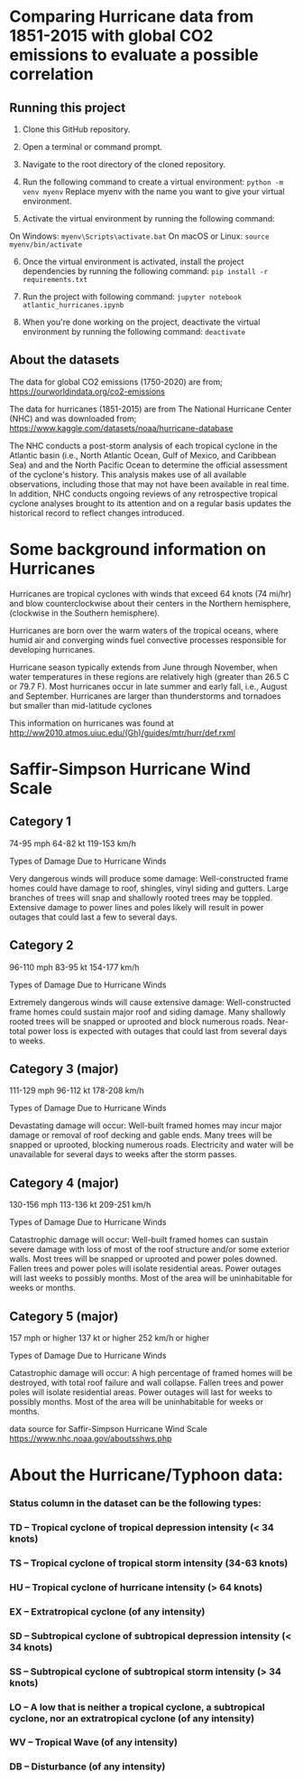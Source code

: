 # Comparing Hurricane data from 1851-2015 with global CO2 emissions to evaluate a possible correlation

## Running this project

1. Clone this GitHub repository.

2. Open a terminal or command prompt.

3. Navigate to the root directory of the cloned repository.

4. Run the following command to create a virtual environment:
`python -m venv myenv`
Replace myenv with the name you want to give your virtual environment.

5. Activate the virtual environment by running the following command:

On Windows:
`myenv\Scripts\activate.bat`
On macOS or Linux:
`source myenv/bin/activate`

6. Once the virtual environment is activated, install the project dependencies by running the following command:
`pip install -r requirements.txt`

7. Run the project with following command:
`jupyter notebook atlantic_hurricanes.ipynb`

8. When you're done working on the project, deactivate the virtual environment by running the following command:
`deactivate`


## About the datasets 

The data for global CO2 emissions (1750-2020) are from;
https://ourworldindata.org/co2-emissions 

The data for hurricanes (1851-2015) are from The National Hurricane Center (NHC) and was downloaded from;
https://www.kaggle.com/datasets/noaa/hurricane-database

The NHC conducts a post-storm analysis of each tropical cyclone in the Atlantic basin (i.e., North Atlantic Ocean, Gulf of Mexico, and Caribbean Sea) and and the North Pacific Ocean to determine the official assessment of the cyclone's history. This analysis makes use of all available observations, including those that may not have been available in real time. In addition, NHC conducts ongoing reviews of any retrospective tropical cyclone analyses brought to its attention and on a regular basis updates the historical record to reflect
changes introduced.

 # Some background information on Hurricanes 

 Hurricanes are tropical cyclones with winds that exceed 64 knots (74 mi/hr) and blow counterclockwise about their centers in the Northern hemisphere, (clockwise in the Southern hemisphere).

 Hurricanes are born over the warm waters of the tropical oceans, where humid air and converging winds fuel convective processes responsible for developing hurricanes.

 Hurricane season typically extends from June through November, when water temperatures in these regions are relatively high (greater than 26.5 C or 79.7 F). Most hurricanes occur in late summer and early fall, i.e., August and September. Hurricanes are larger than thunderstorms and tornadoes but smaller than mid-latitude cyclones 

 This information on hurricanes was found at http://ww2010.atmos.uiuc.edu/(Gh)/guides/mtr/hurr/def.rxml



# Saffir-Simpson Hurricane Wind Scale


## Category 1	

74-95 mph
64-82 kt
119-153 km/h	

Types of Damage Due to Hurricane Winds

Very dangerous winds will produce some damage: Well-constructed frame homes could have damage to roof, shingles, vinyl siding and gutters. Large branches of trees will snap and shallowly rooted trees may be toppled. Extensive damage to power lines and poles likely will result in power outages that could last a few to several days.

## Category 2

96-110 mph
83-95 kt
154-177 km/h	

Types of Damage Due to Hurricane Winds

Extremely dangerous winds will cause extensive damage: Well-constructed frame homes could sustain major roof and siding damage. Many shallowly rooted trees will be snapped or uprooted and block numerous roads. Near-total power loss is expected with outages that could last from several days to weeks.


## Category 3 (major)

111-129 mph
96-112 kt
178-208 km/h	

Types of Damage Due to Hurricane Winds

Devastating damage will occur: Well-built framed homes may incur major damage or removal of roof decking and gable ends. Many trees will be snapped or uprooted, blocking numerous roads. Electricity and water will be unavailable for several days to weeks after the storm passes.


## Category 4 (major)

130-156 mph
113-136 kt
209-251 km/h	

Types of Damage Due to Hurricane Winds

Catastrophic damage will occur: Well-built framed homes can sustain severe damage with loss of most of the roof structure and/or some exterior walls. Most trees will be snapped or uprooted and power poles downed. Fallen trees and power poles will isolate residential areas. Power outages will last weeks to possibly months. Most of the area will be uninhabitable for weeks or months.


## Category 5 (major)

157 mph or higher
137 kt or higher
252 km/h or higher	

Types of Damage Due to Hurricane Winds

Catastrophic damage will occur: A high percentage of framed homes will be destroyed, with total roof failure and wall collapse. Fallen trees and power poles will isolate residential areas. Power outages will last for weeks to possibly months. Most of the area will be uninhabitable for weeks or months.

data source for Saffir-Simpson Hurricane Wind Scale https://www.nhc.noaa.gov/aboutsshws.php

# About the Hurricane/Typhoon data:

 ### Status column in the dataset can be the following types:
 ### TD – Tropical cyclone of tropical depression intensity (< 34 knots)
 ### TS – Tropical cyclone of tropical storm intensity (34-63 knots)
 ### HU – Tropical cyclone of hurricane intensity (> 64 knots)
 ### EX – Extratropical cyclone (of any intensity)
 ### SD – Subtropical cyclone of subtropical depression intensity (< 34 knots)
 ### SS – Subtropical cyclone of subtropical storm intensity (> 34 knots)
 ### LO – A low that is neither a tropical cyclone, a subtropical cyclone, nor an extratropical cyclone (of any intensity)
 ### WV – Tropical Wave (of any intensity)
 ### DB – Disturbance (of any intensity)